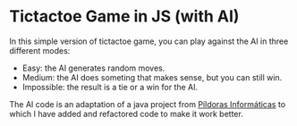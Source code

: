 # Tictactoe Game in JS (with AI)

In this simple version of tictactoe game, you can play against the AI in three different modes:
- Easy: the AI generates random moves.
- Medium: the AI does someting that makes sense, but you can still win.
- Impossible: the result is a tie or a win for the AI.


The AI code is an adaptation of a java project from [Píldoras Informáticas](https://www.pildorasinformaticas.es/) to which I have added and refactored code to make it work better.
